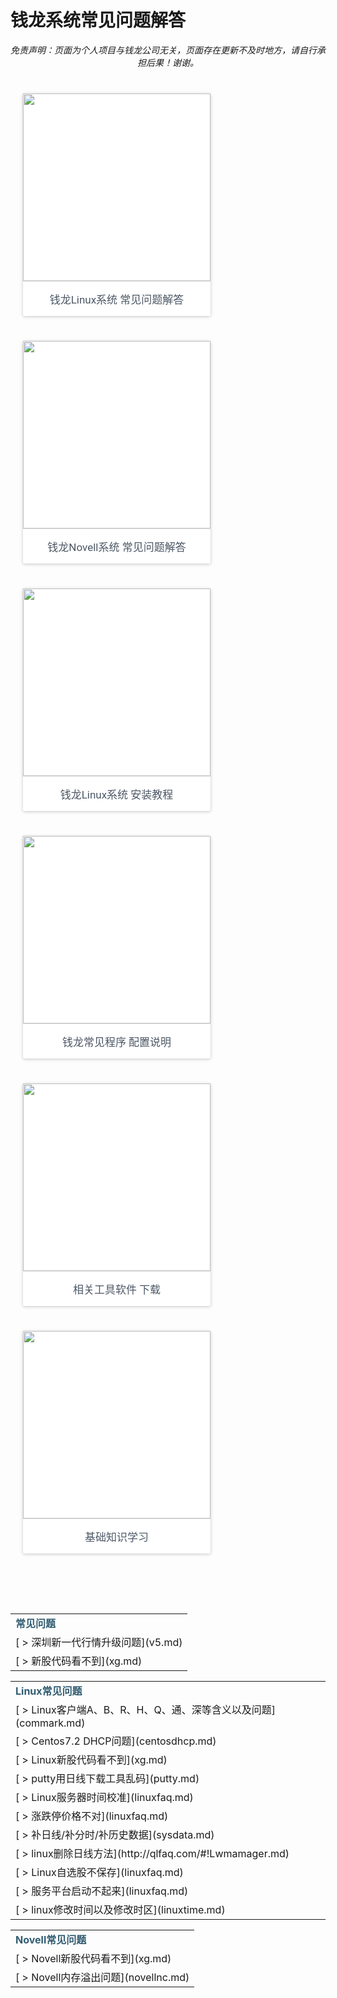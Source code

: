# 钱龙系统常见问题解答
<center><em>免责声明：页面为个人项目与钱龙公司无关，页面存在更新不及时地方，请自行承担后果！谢谢。</em></center>
<div style="max-width: 1024px; margin: 0px auto; padding-top: 40px; display: flex; flex-wrap: wrap;">
<div class="rmq-231bf4f8 rmq-c6479dbc" style="margin: 0px 20px 40px;flex-basis: width:300px;width: 300px;"><div style="color: rgba(0, 0, 0, 0.870588); background-color: rgb(255, 255, 255); transition: all 450ms cubic-bezier(0.23, 1, 0.32, 1) 0ms; box-sizing: border-box; font-family: Roboto, sans-serif; -webkit-tap-highlight-color: rgba(0, 0, 0, 0); box-shadow: rgba(0, 0, 0, 0.117647) 0px 1px 6px, rgba(0, 0, 0, 0.117647) 0px 1px 4px; border-radius: 2px; z-index: 1;"><div style="padding-bottom: 0px;"><a href="#!linuxfaq.md"><img src="http://7xlgx2.com1.z0.glb.clouddn.com/ql_linux.jpg" style="width: 300px; display: block;"></a><div style="border-top: 1px solid rgb(226, 226, 226); padding: 15px; color: rgb(76, 87, 101); font-size: 17px; text-align: center;">钱龙Linux系统 常见问题解答</div></div></div></div>
<div class="rmq-231bf4f8 rmq-c6479dbc" style="margin: 0px 20px 40px;flex-basis: width:300px;width: 300px;"><div style="color: rgba(0, 0, 0, 0.870588); background-color: rgb(255, 255, 255); transition: all 450ms cubic-bezier(0.23, 1, 0.32, 1) 0ms; box-sizing: border-box; font-family: Roboto, sans-serif; -webkit-tap-highlight-color: rgba(0, 0, 0, 0); box-shadow: rgba(0, 0, 0, 0.117647) 0px 1px 6px, rgba(0, 0, 0, 0.117647) 0px 1px 4px; border-radius: 2px; z-index: 1;"><div style="padding-bottom: 0px;"><a href="#!novellfaq.md"><img src="http://7xlgx2.com1.z0.glb.clouddn.com/ql_novell.jpg" style="width: 300px; display: block;"></a><div style="border-top: 1px solid rgb(226, 226, 226); padding: 15px; color: rgb(76, 87, 101); font-size: 17px; text-align: center;">钱龙Novell系统 常见问题解答</div></div></div></div>
<div class="rmq-231bf4f8 rmq-c6479dbc" style="margin: 0px 20px 40px;flex-basis: width:300px;width: 300px;"><div style="color: rgba(0, 0, 0, 0.870588); background-color: rgb(255, 255, 255); transition: all 450ms cubic-bezier(0.23, 1, 0.32, 1) 0ms; box-sizing: border-box; font-family: Roboto, sans-serif; -webkit-tap-highlight-color: rgba(0, 0, 0, 0); box-shadow: rgba(0, 0, 0, 0.117647) 0px 1px 6px, rgba(0, 0, 0, 0.117647) 0px 1px 4px; border-radius: 2px; z-index: 1;"><div style="padding-bottom: 0px;"><a href="#!linuxsetup.md"><img src="http://7xlgx2.com1.z0.glb.clouddn.com/ql_linux_setup.jpg" style="width: 300px; display: block;"></a><div style="border-top: 1px solid rgb(226, 226, 226); padding: 15px; color: rgb(76, 87, 101); font-size: 17px; text-align: center;">钱龙Linux系统 安装教程</div></div></div></div></div>

<div style="max-width: 1024px; margin: 0px auto; padding-top: 0px; padding-bottom: 40px; display: flex; flex-wrap: wrap;">
<div class="rmq-231bf4f8 rmq-c6479dbc" style="margin: 0px 20px 40px;flex-basis: width:300px;width: 300px;"><div style="color: rgba(0, 0, 0, 0.870588); background-color: rgb(255, 255, 255); transition: all 450ms cubic-bezier(0.23, 1, 0.32, 1) 0ms; box-sizing: border-box; font-family: Roboto, sans-serif; -webkit-tap-highlight-color: rgba(0, 0, 0, 0); box-shadow: rgba(0, 0, 0, 0.117647) 0px 1px 6px, rgba(0, 0, 0, 0.117647) 0px 1px 4px; border-radius: 2px; z-index: 1;"><div style="padding-bottom: 0px;"><a href="#!ql_config.md"><img src="http://o77zzwbm6.bkt.clouddn.com/ql_config.png" style="width: 300px; display: block;"></a><div style="border-top: 1px solid rgb(226, 226, 226); padding: 15px; color: rgb(76, 87, 101); font-size: 17px; text-align: center;">钱龙常见程序 配置说明</div></div></div></div>
<div class="rmq-231bf4f8 rmq-c6479dbc" style="margin: 0px 20px 40px;flex-basis: width:300px;width: 300px;"><div style="color: rgba(0, 0, 0, 0.870588); background-color: rgb(255, 255, 255); transition: all 450ms cubic-bezier(0.23, 1, 0.32, 1) 0ms; box-sizing: border-box; font-family: Roboto, sans-serif; -webkit-tap-highlight-color: rgba(0, 0, 0, 0); box-shadow: rgba(0, 0, 0, 0.117647) 0px 1px 6px, rgba(0, 0, 0, 0.117647) 0px 1px 4px; border-radius: 2px; z-index: 1;"><div style="padding-bottom: 0px;"><a href="#!qltools.md"><img src="http://o77zzwbm6.bkt.clouddn.com/ql_gj.png" style="width: 300px; display: block;"></a><div style="border-top: 1px solid rgb(226, 226, 226); padding: 15px; color: rgb(76, 87, 101); font-size: 17px; text-align: center;">相关工具软件 下载</div></div></div></div>
<div class="rmq-231bf4f8 rmq-c6479dbc" style="margin: 0px 20px 40px;flex-basis: width:300px;width: 300px;"><div style="color: rgba(0, 0, 0, 0.870588); background-color: rgb(255, 255, 255); transition: all 450ms cubic-bezier(0.23, 1, 0.32, 1) 0ms; box-sizing: border-box; font-family: Roboto, sans-serif; -webkit-tap-highlight-color: rgba(0, 0, 0, 0); box-shadow: rgba(0, 0, 0, 0.117647) 0px 1px 6px, rgba(0, 0, 0, 0.117647) 0px 1px 4px; border-radius: 2px; z-index: 1;"><div style="padding-bottom: 0px;"><a href="#!qllearning.md"><img src="http://o77zzwbm6.bkt.clouddn.com/ql_xuexi.png" style="width: 300px; display: block;"></a><div style="border-top: 1px solid rgb(226, 226, 226); padding: 15px; color: rgb(76, 87, 101); font-size: 17px; text-align: center;">基础知识学习</div></div></div></div></div>

<div style="max-width: 1024px; margin: 0px auto;"><table><tr><td><font color=#325D72 size=3><b> 常见问题</b></font></td></tr>
<tr><td>[ > 深圳新一代行情升级问题](v5.md)</td></tr><tr><td>[ > 新股代码看不到](xg.md)</td></tr></table></div><div style="max-width: 1024px; margin: 0px auto;"><table><tr><td><font color=#325D72 size=3><b> Linux常见问题</b></font></td></tr><tr><td>[ > Linux客户端A、B、R、H、Q、通、深等含义以及问题](commark.md)</td></tr><tr><td>[ > Centos7.2 DHCP问题](centosdhcp.md)</td></tr><tr><td>[ > Linux新股代码看不到](xg.md)</td></tr><tr><td>[ > putty用日线下载工具乱码](putty.md)</td></tr><tr><td>[ > Linux服务器时间校准](linuxfaq.md) </td></tr><tr><td>[ > 涨跌停价格不对](linuxfaq.md) </td></tr><tr><td>[ > 补日线/补分时/补历史数据](sysdata.md) </td></tr><tr><td>[ > linux删除日线方法](http://qlfaq.com/#!Lwmamager.md) </td></tr><tr><td>[ > Linux自选股不保存](linuxfaq.md) </td></tr><tr><td>[ > 服务平台启动不起来](linuxfaq.md) </td></tr><tr><td>[ > linux修改时间以及修改时区](linuxtime.md) </td></tr></table></div><div style="max-width: 1024px; margin: 0px auto;"><table><tr><td><font color=#325D72 size=3><b> Novell常见问题</b></font></td></tr><tr><td>[ > Novell新股代码看不到](xg.md)</td></tr><tr><td>[ > Novell内存溢出问题](novellnc.md)</td></tr></table></div>

